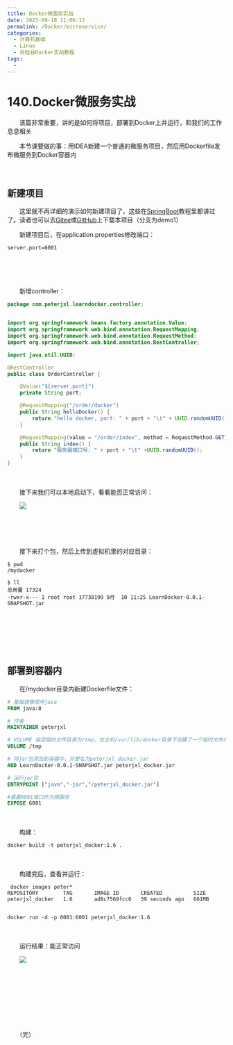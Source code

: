```yaml
---
title: Docker微服务实战
date: 2023-09-18 11:06:13
permalink: /Docker/microservice/
categories:
  - 计算机基础
  - Linux
  - 尚硅谷Docker实战教程
tags:
  - 
---
```

# 140.Docker微服务实战

　　该篇非常重要，讲的是如何将项目，部署到Docker上并运行，和我们的工作息息相关

　　本节课要做的事：用IDEA新建一个普通的微服务项目，然后用Dockerfile发布微服务到Docker容器内
<!-- more -->
　　‍

## 新建项目

　　这里就不再详细的演示如何新建项目了，这些在[SpringBoot](https://www.peterjxl.com/SpringBoot/)教程里都讲过了。读者也可以去[Gitee](https://gitee.com/peterjxl/LearnDocker)或[GitHub](https://github.com/Peter-JXL/LearnDocker)上下载本项目（分支为demo1）

　　新建项目后，在application.properties修改端口：

```properties
server.port=6001
```

　　‍

　　‍

　　新增controller：

```Java
package com.peterjxl.learndocker.controller;


import org.springframework.beans.factory.annotation.Value;
import org.springframework.web.bind.annotation.RequestMapping;
import org.springframework.web.bind.annotation.RequestMethod;
import org.springframework.web.bind.annotation.RestController;

import java.util.UUID;

@RestController
public class OrderController {

    @Value("${server.port}")
    private String port;

    @RequestMapping("/order/docker")
    public String helloDocker() {
        return "hello docker, port: " + port + "\t" + UUID.randomUUID();
    }

    @RequestMapping(value = "/order/index", method = RequestMethod.GET)
    public String index() {
        return "服务器端口号: " + port + "\t" +UUID.randomUUID();
    }
}
```

　　‍

　　接下来我们可以本地启动下，看看能否正常访问：

　　![](https://image.peterjxl.com/blog/image-20230910112113-okkvxgt.png)

　　‍

　　‍

　　接下来打个包，然后上传到虚拟机里的对应目录：

```shell
$ pwd
/mydocker

$ ll
总用量 17324
-rwxr-x--- 1 root root 17738199 9月  10 11:25 LearnDocker-0.0.1-SNAPSHOT.jar
```

　　‍

　　‍

　　‍

## 部署到容器内

　　在/mydocker目录内新建Dockerfile文件：

```dockerfile
# 基础镜像使用java
FROM java:8

# 作者
MAINTAINER peterjxl

# VOLUME 指定临时文件目录为/tmp，在主机/var/lib/docker目录下创建了一个临时文件并链接到容器的/tmp
VOLUME /tmp

# 将jar包添加到容器中，并更名为peterjxl_docker.jar
ADD LearnDocker-0.0.1-SNAPSHOT.jar peterjxl_docker.jar

# 运行jar包
ENTRYPOINT ["java","-jar","/peterjxl_docker.jar"]

#暴露6001端口作为微服务
EXPOSE 6001
```

　　‍

　　构建：

```shell
docker build -t peterjxl_docker:1.6 .
```

　　‍

　　构建完后，查看并运行：

```shell
 docker images peter*
REPOSITORY        TAG       IMAGE ID       CREATED          SIZE
peterjxl_docker   1.6       ad8c7569fcc6   39 seconds ago   661MB


docker run -d -p 6001:6001 peterjxl_docker:1.6
```

　　‍

　　运行结果：能正常访问

　　![](https://image.peterjxl.com/blog/image-20230910113733-sulo7rb.png)

　　‍

　　

　　‍

　　‍

　　（完）

　　‍

　　‍
